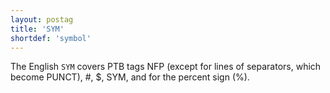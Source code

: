 ```yaml
---
layout: postag
title: 'SYM'
shortdef: 'symbol'
---
```


The English `SYM` covers PTB tags NFP (except for lines of separators, which become PUNCT), #, $, SYM, and for the percent sign (%).
<!-- Interlanguage links updated Po lis 14 15:34:37 CET 2022 -->
